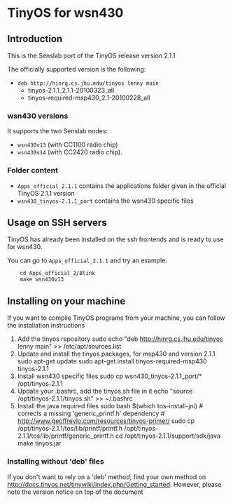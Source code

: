 TinyOS for wsn430
=================

Introduction
------------

This is the Senslab port of the TinyOS release version 2.1.1


The officially supported version is the following:

* `deb http://hinrg.cs.jhu.edu/tinyos lenny main`
    * tinyos-2.1.1_2.1.1-20100323_all
    * tinyos-required-msp430_2.1-20100228_all


### wsn430 versions ###

It supports the two Senslab nodes:

* `wsn430v13` (with CC1100 radio chip)
* `wsn430v14` (with CC2420 radio chip).

### Folder content ###

* `Apps_official_2.1.1` contains the applications folder given in the official TinyOS 2.1.1 version
* `wsn430_tinyos-2.1.1_port` contains the wsn430 specific files


Usage on SSH servers
--------------------

TinyOS has already been installed on the ssh frontends and is ready to use for wsn430.

You can go to `Apps_official_2.1.1` and try an example:

        cd Apps_official_2/Blink
        make wsn430v13


Installing on your machine
--------------------------

If you want to compile TinyOS programs from your machine, you can follow the installation instructions

1. Add the tinyos repository
        sudo  echo "deb http://hinrg.cs.jhu.edu/tinyos lenny main"  >> /etc/apt/sources.list
2. Update and install the tinyos packages, for msp430 and version 2.1.1
        sudo apt-get update
        sudo apt-get install tinyos-required-msp430 tinyos-2.1.1
3. Install wsn430 specific files
        sudo cp wsn430_tinyos-2.1.1_port/* /opt/tinyos-2.1.1
4. Update your .bashrc, add the tinyos.sh file in it
        echo "source /opt/tinyos-2.1.1/tinyos.sh" >> ~/.bashrc
5. Install the java required files
        sudo bash $(which tos-install-jni)
        # corrects a missing 'generic_printf.h' dependency
        # http://www.geoffreylo.com/resources/tinyos-primer/
        sudo cp /opt/tinyos-2.1.1/tos/lib/printf/printf.h /opt/tinyos-2.1.1/tos/lib/printf/generic_printf.h
        cd /opt/tinyos-2.1.1/support/sdk/java
        make tinyos.jar


### Installing without 'deb' files ###

If you don't want to rely on a 'deb' method, find your own method on http://docs.tinyos.net/tinywiki/index.php/Getting_started.
However, please note the version notice on top of the document



